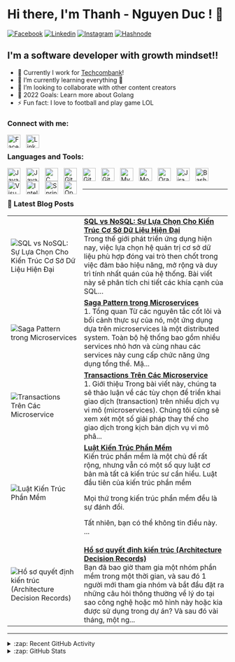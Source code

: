 # Hi there, I'm Thanh - Nguyen Duc ! 👋 
[![Facebook](https://img.shields.io/badge/Facebook-1877F2?style=for-the-badge&logo=facebook&logoColor=white)][facebook]
[![Linkedin](https://img.shields.io/badge/LinkedIn-0077B5?style=for-the-badge&logo=linkedin&logoColor=white)][linkedin]
[![Instagram](https://img.shields.io/badge/Instagram-E4405F?style=for-the-badge&logo=instagram&logoColor=white)][instagram]
[![Hashnode](https://img.shields.io/badge/Hashnode-2962FF?style=for-the-badge&logo=hashnode&logoColor=white)][hashnode]


## I'm a software developer with growth mindset!!

- 🔭 Currently I work for [Techcombank][techcombank]!
- 🌱 I’m currently learning everything 🤣
- 👯 I’m looking to collaborate with other content creators
- 🥅 2022 Goals: Learn more about Golang
- ⚡ Fun fact: I love to football and play game LOL

### Connect with me:

[<img align="left" alt="Facebook" width="30px" src="https://cdn.jsdelivr.net/gh/devicons/devicon/icons/facebook/facebook-original.svg" style="padding-right:10px;" />][facebook]
&nbsp;&nbsp;
[<img align="left" alt="Linkedin" width="30px" src="https://cdn.jsdelivr.net/gh/devicons/devicon/icons/linkedin/linkedin-original.svg" style="padding-right:10px;" />][linkedin]


### Languages and Tools:

[<img align="left" alt="Java" width="30px" src="https://cdn.jsdelivr.net/gh/devicons/devicon/icons/java/java-original.svg" style="padding-right:10px;" />][java]
[<img align="left" alt="JavaScript" width="30px" src="https://cdn.jsdelivr.net/gh/devicons/devicon/icons/javascript/javascript-original.svg" style="padding-right:10px;" />][javascript]
[<img align="left" alt="C" width="30px" src="https://cdn.jsdelivr.net/gh/devicons/devicon/icons/c/c-original.svg" style="padding-right:10px;" />][c++]
[<img align="left" alt="Git" width="30px" src="https://cdn.jsdelivr.net/gh/devicons/devicon/icons/git/git-original.svg" style="padding-right:10px;" />][git]
[<img align="left" alt="GitHub" width="30px" src="https://cdn.jsdelivr.net/gh/devicons/devicon/icons/github/github-original.svg" style="padding-right:10px;" />][github]
[<img align="left" alt="GitLab" width="30px" src="https://cdn.jsdelivr.net/gh/devicons/devicon/icons/gitlab/gitlab-original.svg" style="padding-right:10px;" />][gitlab]
[<img align="left" alt="MySQL" width="30px" src="https://cdn.jsdelivr.net/gh/devicons/devicon/icons/mysql/mysql-original.svg" style="padding-right:10px;" />][mysql]
[<img align="left" alt="MongoDB" width="30px" src="https://cdn.jsdelivr.net/gh/devicons/devicon/icons/mongodb/mongodb-original.svg" style="padding-right:10px;" />][mongodb]
[<img align="left" alt="Oracle" width="30px" src="https://cdn.jsdelivr.net/gh/devicons/devicon/icons/oracle/oracle-original.svg" style="padding-right:10px;" />][oracle]
[<img align="left" alt="Jira" width="30px" src="https://cdn.jsdelivr.net/gh/devicons/devicon/icons/jira/jira-original.svg" style="padding-right:10px;" />][jira]
[<img align="left" alt="Bash" width="30px" src="https://cdn.jsdelivr.net/gh/devicons/devicon/icons/bash/bash-original.svg" style="padding-right:10px;" />][jira]
[<img align="left" alt="Visual Studio Code" width="30px" src="https://cdn.jsdelivr.net/gh/devicons/devicon/icons/vscode/vscode-original.svg" style="padding-right:10px;" />][vscode]
[<img align="left" alt="IntelliJ" width="30px" src="https://cdn.jsdelivr.net/gh/devicons/devicon/icons/intellij/intellij-original.svg" style="padding-right:10px;" />][intellij]
[<img align="left" alt="Spring" width="30px" src="https://cdn.jsdelivr.net/gh/devicons/devicon/icons/spring/spring-original.svg" style="padding-right:10px;" />][spring]
[<img align="left" alt="OpenAPI" width="30px" src="https://avatars3.githubusercontent.com/u/16343502?v=3&s=200" style="padding-right:10px;" />][openapi]

<br />
<br />

---

### 📕 Latest Blog Posts

<!-- HASHNODE_BLOG:START -->
<table><tr><td><img src="https://cdn.hashnode.com/res/hashnode/image/upload/v1738917048527/b247de51-189f-4ef0-a295-883f1f3f04f1.webp" alt="SQL vs NoSQL: Sự Lựa Chọn Cho Kiến Trúc Cơ Sở Dữ Liệu Hiện Đại"></td><td><a href="https://ducthanhnguyen95.hashnode.dev/sql-vs-nosql-su-lua-chon-cho-kien-truc-co-so-du-lieu-hien-dai"><strong>SQL vs NoSQL: Sự Lựa Chọn Cho Kiến Trúc Cơ Sở Dữ Liệu Hiện Đại</strong></a><br>Trong thế giới phát triển ứng dụng hiện nay, việc lựa chọn hệ quản trị cơ sở dữ liệu phù hợp đóng vai trò then chốt trong việc đảm bảo hiệu năng, mở rộng và duy trì tính nhất quán của hệ thống. Bài viết này sẽ phân tích chi tiết các khía cạnh của SQL...</td></tr><tr><td><img src="https://cdn.hashnode.com/res/hashnode/image/upload/v1724399334422/aed5e923-53e1-4ce5-a006-a6e95be9840e.png" alt="Saga Pattern trong Microservices"></td><td><a href="https://ducthanhnguyen95.hashnode.dev/saga-pattern-trong-microservices"><strong>Saga Pattern trong Microservices</strong></a><br>1. Tổng quan
Từ các nguyên tắc cốt lõi và bối cảnh thực sự của nó,  một  ứng dụng dựa trên microservices là một distributed system. Toàn bộ hệ thống bao gồm nhiều services nhỏ hơn và cùng nhau các services này cung cấp chức năng ứng dụng tổng thể.
Mặ...</td></tr><tr><td><img src="https://cdn.hashnode.com/res/hashnode/image/upload/v1724318942153/4e3448b4-c7c6-4c04-ad1b-4551317926aa.png" alt="Transactions Trên Các Microservice"></td><td><a href="https://ducthanhnguyen95.hashnode.dev/transactions-tren-cac-microservice"><strong>Transactions Trên Các Microservice</strong></a><br>1. Giới thiệu
Trong bài viết này, chúng ta sẽ thảo luận về các tùy chọn để triển khai giao dịch (transaction) trên nhiều dịch vụ vi mô (microservices).
Chúng tôi cũng sẽ xem xét một số giải pháp thay thế cho giao dịch trong kịch bản dịch vụ vi mô phâ...</td></tr><tr><td><img src="https://cdn.hashnode.com/res/hashnode/image/upload/v1724230563150/ee8d804d-6624-4b19-8a1a-97bf68cff813.png" alt="Luật Kiến Trúc Phần Mềm"></td><td><a href="https://ducthanhnguyen95.hashnode.dev/luat-kien-truc-phan-mem"><strong>Luật Kiến Trúc Phần Mềm</strong></a><br>Kiến trúc phần mềm là một chủ đề rất rộng, nhưng vẫn có một số quy luật cơ bản mà tất cả kiến ​​trúc sư cần hiểu.
Luật đầu tiên của kiến trúc phần mềm

Mọi thứ trong kiến ​​trúc phần mềm đều là sự đánh đổi.

Tất nhiên, bạn có thể không tin điều này. ...</td></tr><tr><td><img src="https://cdn.hashnode.com/res/hashnode/image/upload/v1724228352531/0a038cd6-a612-4587-83a3-55e2c279976c.jpeg" alt="Hồ sơ quyết định kiến trúc (Architecture Decision Records)"></td><td><a href="https://ducthanhnguyen95.hashnode.dev/ho-so-quyet-dinh-kien-truc-architecture-decision-records"><strong>Hồ sơ quyết định kiến trúc (Architecture Decision Records)</strong></a><br>Bạn đã bao giờ tham gia một nhóm phần mềm trong một thời gian, và sau đó 1 người mới tham gia nhóm và bắt đầu đặt ra những câu hỏi thông thường về lý do tại sao công nghệ hoặc mô hình này hoặc kia được sử dụng trong dự án? Và sau đó vài tháng, một ng...</td></tr></table>
<!-- HASHNODE_BLOG:END -->

---

<details>
  <summary>:zap: Recent GitHub Activity</summary>
  
<!--START_SECTION:activity-->
1. ❌ Closed PR [#1](https://github.com/ducthanhnguyen95/ducthanhnguyen95/pull/1) in [ducthanhnguyen95/ducthanhnguyen95](https://github.com/ducthanhnguyen95/ducthanhnguyen95)
2. 💪 Opened PR [#1](https://github.com/ducthanhnguyen95/ducthanhnguyen95/pull/1) in [ducthanhnguyen95/ducthanhnguyen95](https://github.com/ducthanhnguyen95/ducthanhnguyen95)
<!--END_SECTION:activity-->

</details>

<details>

  <summary>:zap: GitHub Stats</summary>

  <img align="left" alt="ducthanhnguyen95's GitHub Stats" src="https://github-readme-stats-ducthanhnguyen95.vercel.app/api?username=ducthanhnguyen95&show_icons=true&hide_border=true" />

</details>

[techcombank]: https://techcombank.com/
[java]: https://www.java.com/en/
[javascript]: https://www.javascript.com/
[c++]: https://www.cprogramming.com/
[git]: https://git-scm.com/
[github]: https://github.com/
[gitlab]: https://about.gitlab.com/
[mysql]: https://www.mysql.com/
[mongodb]: https://www.mongodb.com/
[oracle]: https://www.oracle.com/
[jira]: https://www.atlassian.com/software/jira?&aceid=&adposition=&adgroup=150304258748&campaign=18455429755&creative=639487406296&device=c&keyword=jira&matchtype=e&network=g&placement=&ds_kids=p73361184046&ds_e=GOOGLE&ds_eid=700000001558501&ds_e1=GOOGLE&gclid=Cj0KCQjwt_qgBhDFARIsABcDjOfFQdRdOjdSn5Qd4mtiIciYiYCjOMznt8I8isZFYBxluw45wIyHYrwaAvFPEALw_wcB&gclsrc=aw.ds
[vscode]: https://code.visualstudio.com/
[intellij]: https://www.jetbrains.com/idea/
[spring]: https://spring.io/
[openapi]: https://www.openapis.org/
[facebook]: https://www.facebook.com/thanhnd071095/
[linkedin]: https://www.linkedin.com/in/ducthanhnguyen95
[instagram]: https://www.instagram.com/thanhnd071095/
[hashnode]: https://ducthanhnguyen95.hashnode.dev/
